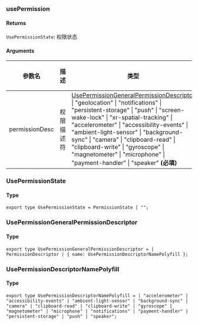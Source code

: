 ### usePermission

#### Returns

`UsePermissionState`: 权限状态

#### Arguments

| 参数名         | 描述       | 类型                                                                                                                                                                                                                                                                                                                                                                                                                                                      | 默认值 |
| -------------- | ---------- | --------------------------------------------------------------------------------------------------------------------------------------------------------------------------------------------------------------------------------------------------------------------------------------------------------------------------------------------------------------------------------------------------------------------------------------------------------- | ------ |
| permissionDesc | 权限描述符 | [UsePermissionGeneralPermissionDescriptor](#UsePermissionGeneralPermissionDescriptor) \| "geolocation" \| "notifications" \| "persistent-storage" \| "push" \| "screen-wake-lock" \| "xr-spatial-tracking" \| "accelerometer" \| "accessibility-events" \| "ambient-light-sensor" \| "background-sync" \| "camera" \| "clipboard-read" \| "clipboard-write" \| "gyroscope" \| "magnetometer" \| "microphone" \| "payment-handler" \| "speaker" **(必填)** | -      |

### UsePermissionState

#### Type

`export type UsePermissionState = PermissionState | "";`

### UsePermissionGeneralPermissionDescriptor

#### Type

`export type UsePermissionGeneralPermissionDescriptor =
  | PermissionDescriptor
  | { name: UsePermissionDescriptorNamePolyfill };`

### UsePermissionDescriptorNamePolyfill

#### Type

`export type UsePermissionDescriptorNamePolyfill =
  | "accelerometer"
  | "accessibility-events"
  | "ambient-light-sensor"
  | "background-sync"
  | "camera"
  | "clipboard-read"
  | "clipboard-write"
  | "gyroscope"
  | "magnetometer"
  | "microphone"
  | "notifications"
  | "payment-handler"
  | "persistent-storage"
  | "push"
  | "speaker";`
